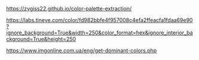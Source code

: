 https://zygiss22.github.io/color-palette-extraction/

https://labs.tineye.com/color/fd982bbfe4f957008c4efa2ffeacfa1fdaa69e90?ignore_background=True&width=250&color_format=hex&ignore_interior_background=True&height=250

https://www.imgonline.com.ua/eng/get-dominant-colors.php